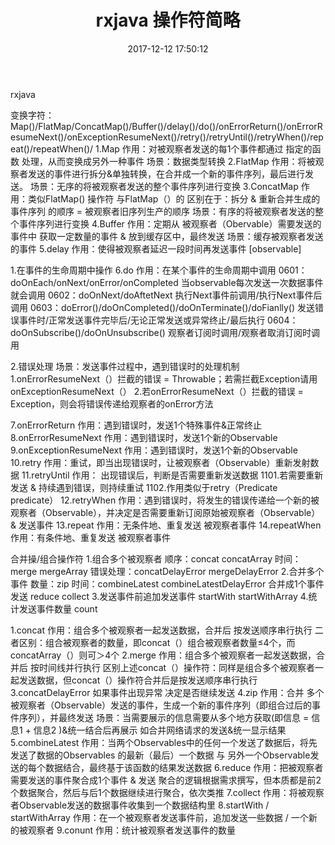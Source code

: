 ﻿---
title: rxjava 操作符简略
date: 2017-12-12 17:50:12
categories: rxjava
tags: [rxjava,rxandroid,android]
---

rxjava 

变换字符：Map()/FlatMap/ConcatMap()/Buffer()/delay()/do()/onErrorReturn()/onErrorResumeNext()/onExceptionResumeNext()/retry()/retryUntil()/retryWhen()/repeat()/repeatWhen()/
1.Map 作用：对被观察者发送的每1个事件都通过 指定的函数 处理，从而变换成另外一种事件 场景：数据类型转换
2.FlatMap 作用：将被观察者发送的事件进行拆分&单独转换，在合并成一个新的事件序列，最后进行发送。 场景：无序的将被观察者发送的整个事件序列进行变换
3.ConcatMap 作用：类似FlatMap() 操作符  与FlatMap（）的 区别在于：拆分 & 重新合并生成的事件序列 的顺序 = 被观察者旧序列生产的顺序 场景：有序的将被观察者发送的整个事件序列进行变换
4.Buffer 作用：定期从 被观察者（Obervable）需要发送的事件中 获取一定数量的事件 & 放到缓存区中，最终发送 场景：缓存被观察者发送的事件
5.delay 作用：使得被观察者延迟一段时间再发送事件 [observable]

1.在事件的生命周期中操作
6.do 作用：在某个事件的生命周期中调用 
0601：doOnEach/onNext/onError/onCompleted 当observable每次发送一次数据事件就会调用 
0602：doOnNext/doAftetNext  执行Next事件前调用/执行Next事件后调用
0603：doError()/doOnCompleted()/doOnTerminate()/doFianlly() 发送错误事件时/正常发送事件完毕后/无论正常发送或异常终止/最后执行
0604：doOnSubscribe()/doOnUnsubscribe() 观察者订阅时调用/观察者取消订阅时调用

2.错误处理 场景：发送事件过程中，遇到错误时的处理机制 
1.onErrorResumeNext（）拦截的错误 = Throwable；若需拦截Exception请用onExceptionResumeNext（）
2.若onErrorResumeNext（）拦截的错误 = Exception，则会将错误传递给观察者的onError方法

7.onErrorReturn 作用：遇到错误时，发送1个特殊事件&正常终止
8.onErrorResumeNext 作用：遇到错误时，发送1个新的Observable
9.onExceptionResumeNext  作用：遇到错误时，发送1个新的Observable
10.retry 作用：重试，即当出现错误时，让被观察者（Observable）重新发射数据
11.retryUntil 作用： 出现错误后，判断是否需要重新发送数据
1101.若需要重新发送 & 持续遇到错误，则持续重试
1102.作用类似于retry（Predicate predicate）
12.retryWhen 作用：遇到错误时，将发生的错误传递给一个新的被观察者（Observable），并决定是否需要重新订阅原始被观察者（Observable）& 发送事件
13.repeat 作用：无条件地、重复发送 被观察者事件
14.repeatWhen 作用：有条件地、重复发送 被观察者事件


合并操/组合操作符 
1.组合多个被观察者  顺序：concat concatArray 时间：merge mergeArray 错误处理：concatDelayError mergeDelayError
2.合并多个事件      数量：zip 时间：combineLatest combineLatestDelayError  合并成1个事件发送 reduce collect 
3.发送事件前追加发送事件  startWith startWithArray 
4.统计发送事件数量        count 

1.concat 作用：组合多个被观察者一起发送数据，合并后 按发送顺序串行执行  二者区别：组合被观察者的数量，即concat（）组合被观察者数量≤4个，而concatArray（）则可＞4个
2.merge  作用：组合多个被观察者一起发送数据，合并后 按时间线并行执行  区别上述concat（）操作符：同样是组合多个被观察者一起发送数据，但concat（）操作符合并后是按发送顺序串行执行
3.concatDelayError 如果事件出现异常 决定是否继续发送
4.zip 作用：合并 多个被观察者（Observable）发送的事件，生成一个新的事件序列（即组合过后的事件序列），并最终发送  场景：当需要展示的信息需要从多个地方获取(即信息 = 信息1 + 信息2 )&统一结合后再展示 如合并网络请求的发送&统一显示结果
5.combineLatest  作用：当两个Observables中的任何一个发送了数据后，将先发送了数据的Observables 的最新（最后）一个数据 与 另外一个Observable发送的每个数据结合，最终基于该函数的结果发送数据
6.reduce  作用：把被观察者需要发送的事件聚合成1个事件 & 发送 聚合的逻辑根据需求撰写，但本质都是前2个数据聚合，然后与后1个数据继续进行聚合，依次类推
7.collect 作用：将被观察者Observable发送的数据事件收集到一个数据结构里
8.startWith / startWithArray  作用：在一个被观察者发送事件前，追加发送一些数据 / 一个新的被观察者 
9.conunt 作用：统计被观察者发送事件的数量




